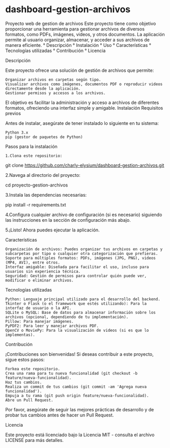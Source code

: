 # dashboard-gestion-archivos
Proyecto web de gestion de archivos
Este proyecto tiene como objetivo proporcionar una herramienta para gestionar archivos de diversos formatos, como PDFs, imágenes, videos, y otros documentos. La aplicación permite al usuario organizar, almacenar, y acceder a sus archivos de manera eficiente.
°    Descripción
°   Instalación
°   Uso
°   Características
°   Tecnologías utilizadas
°   Contribución
°   Licencia

Descripción

Este proyecto ofrece una solución de gestión de archivos que permite:

    Organizar archivos en carpetas según tipo.
    Visualizar archivos como imágenes, documentos PDF o reproducir videos directamente desde la aplicación.
    Gestionar permisos y accesos a los archivos.
    
El objetivo es facilitar la administración y acceso a archivos de diferentes formatos, ofreciendo una interfaz simple y amigable.
Instalación
Requisitos previos

Antes de instalar, asegúrate de tener instalado lo siguiente en tu sistema:

    Python 3.x
    pip (gestor de paquetes de Python)

Pasos para la instalación

    1.Clona este repositorio:

git clone https://github.com/charly-elysium/dashboard-gestion-archivos.git

2.Navega al directorio del proyecto:

cd proyecto-gestion-archivos

3.Instala las dependencias necesarias:

pip install -r requirements.txt

4.Configura cualquier archivo de configuración (si es necesario) siguiendo las instrucciones en la sección de configuración más abajo.

5.¡Listo! Ahora puedes ejecutar la aplicación.

Características

    Organización de archivos: Puedes organizar tus archivos en carpetas y subcarpetas por tipo o cualquier otra categorización que prefieras.
    Soporte para múltiples formatos: PDFs, imágenes (JPG, PNG), videos (MP4, AVI), entre otros.
    Interfaz amigable: Diseñada para facilitar el uso, incluso para usuarios sin experiencia técnica.
    Seguridad: Gestión de permisos para controlar quién puede ver, modificar o eliminar archivos.

Tecnologías utilizadas

    Python: Lenguaje principal utilizado para el desarrollo del backend.
    Tkinter o Flask (o el framework que estés utilizando): Para la interfaz de usuario o la API.
    SQLite o MySQL: Base de datos para almacenar información sobre los archivos (opcional, dependiendo de tu implementación).
    Pillow: Para manejar imágenes.
    PyPDF2: Para leer y manejar archivos PDF.
    OpenCV o MoviePy: Para la visualización de videos (si es que lo implementas).

Contribución

¡Contribuciones son bienvenidas! Si deseas contribuir a este proyecto, sigue estos pasos:

    Forkea este repositorio.
    Crea una rama para tu nueva funcionalidad (git checkout -b feature/nueva-funcionalidad).
    Haz tus cambios.
    Realiza un commit de tus cambios (git commit -am 'Agrega nueva funcionalidad').
    Empuja a tu rama (git push origin feature/nueva-funcionalidad).
    Abre un Pull Request.

Por favor, asegúrate de seguir las mejores prácticas de desarrollo y de probar tus cambios antes de hacer un Pull Request.

Licencia

Este proyecto está licenciado bajo la Licencia MIT - consulta el archivo LICENSE para más detalles.
